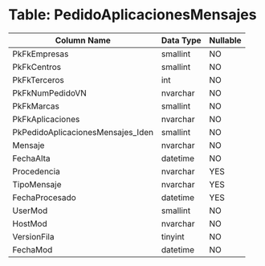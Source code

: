 # Table: PedidoAplicacionesMensajes

| Column Name | Data Type | Nullable |
|-------------|-----------|----------|
| PkFkEmpresas | smallint | NO |
| PkFkCentros | smallint | NO |
| PkFkTerceros | int | NO |
| PkFkNumPedidoVN | nvarchar | NO |
| PkFkMarcas | smallint | NO |
| PkFkAplicaciones | nvarchar | NO |
| PkPedidoAplicacionesMensajes_Iden | smallint | NO |
| Mensaje | nvarchar | NO |
| FechaAlta | datetime | NO |
| Procedencia | nvarchar | YES |
| TipoMensaje | nvarchar | YES |
| FechaProcesado | datetime | YES |
| UserMod | smallint | NO |
| HostMod | nvarchar | NO |
| VersionFila | tinyint | NO |
| FechaMod | datetime | NO |
